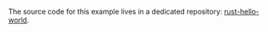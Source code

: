 The source code for this example lives in a dedicated repository: [rust-hello-world](https://github.com/donaldpipowitch/rust-hello-world).